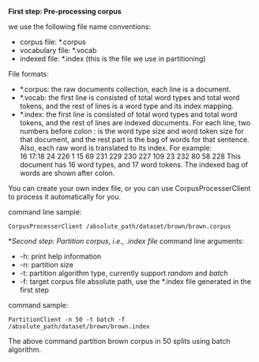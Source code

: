 **First step: Pre-processing corpus**

we use the following file name conventions:

- corpus file: 		*.corpus
- vocabulary file:	*.vocab
- indexed file:		*.index (this is the file we use in partitioning)

File formats:

- *.corpus:	the raw documents collection, each line is a document.
- *.vocab:	the first line is consisted of total word types and total word tokens, and the rest of lines is a word type and its index mapping.
- *.index: 	the first line is consisted of total word types and total word tokens, and the rest of lines are indexed documents. For each line, two numbers before colon : is the word type size and word token size for that document, and the	rest part is the bag of words for that sentence. Also, each raw word is translated to its index.
		For example:   
		16 17:18 24 226 1 15 69 231 229 230 227 109 23 232 80 58 228
		This document has 16 word types, and 17 word tokens. The indexed bag of words are shown after colon.

You can create your own index file, or you can use CorpusProcesserClient to process it automatically for you.

command line sample:

	CorpusProcesserClient /absolute_path/dataset/brown/brown.corpus


**Second step: Partition corpus, i.e., *.index file**
command line arguments:

- -h:					print help information
- -n:					partition size
- -t:					partition algorithm type, currently support *random* and *batch*
- -f:					target corpus file absolute path, use the *.index file generated in the first step

command sample:

	PartitionClient -n 50 -t batch -f /absolute_path/dataset/brown/brown.index
	
The above command partition brown corpus in 50 splits using batch algorithm.
